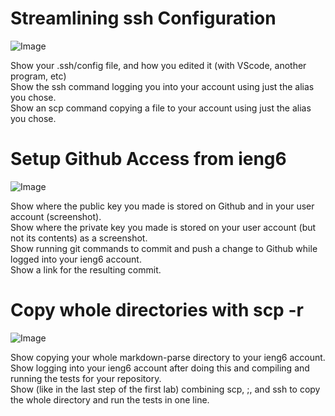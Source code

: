 <h1>Streamlining ssh Configuration</h1>

![Image]()

Show your .ssh/config file, and how you edited it (with VScode, another program, etc)<br>
Show the ssh command logging you into your account using just the alias you chose.<br>
Show an scp command copying a file to your account using just the alias you chose.<br>



<h1>Setup Github Access from ieng6</h1>

![Image]()

Show where the public key you made is stored on Github and in your user account (screenshot).<br>
Show where the private key you made is stored on your user account (but not its contents) as a screenshot.<br>
Show running git commands to commit and push a change to Github while logged into your ieng6 account.<br>
Show a link for the resulting commit.<br>



<h1>Copy whole directories with scp -r</h1>

![Image]()

Show copying your whole markdown-parse directory to your ieng6 account.<br>
Show logging into your ieng6 account after doing this and compiling and running the tests for your repository.<br>
Show (like in the last step of the first lab) combining scp, ;, and ssh to copy the whole directory and run the tests in one line.<br>